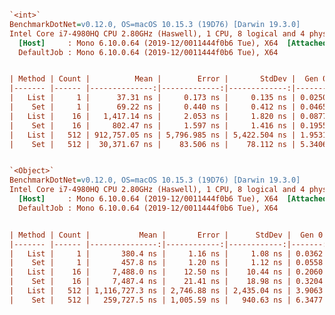 ﻿``` ini

`<int>`
BenchmarkDotNet=v0.12.0, OS=macOS 10.15.3 (19D76) [Darwin 19.3.0]
Intel Core i7-4980HQ CPU 2.80GHz (Haswell), 1 CPU, 8 logical and 4 physical cores
  [Host]     : Mono 6.10.0.64 (2019-12/0011444f0b6 Tue), X64  [AttachedDebugger]
  DefaultJob : Mono 6.10.0.64 (2019-12/0011444f0b6 Tue), X64 


| Method | Count |          Mean |        Error |       StdDev |  Gen 0 |  Gen 1 |  Gen 2 | Allocated |
|------- |------ |--------------:|-------------:|-------------:|-------:|-------:|-------:|----------:|
|   List |     1 |      37.31 ns |     0.173 ns |     0.135 ns | 0.0250 |      - |      - |         - |
|    Set |     1 |      69.22 ns |     0.440 ns |     0.412 ns | 0.0465 |      - |      - |         - |
|   List |    16 |   1,417.14 ns |     2.053 ns |     1.820 ns | 0.0877 |      - |      - |         - |
|    Set |    16 |     802.47 ns |     1.597 ns |     1.416 ns | 0.1955 |      - |      - |         - |
|   List |   512 | 912,757.05 ns | 5,796.985 ns | 5,422.504 ns | 1.9531 |      - |      - |         - |
|    Set |   512 |  30,371.67 ns |    83.506 ns |    78.112 ns | 5.3406 | 0.8850 | 0.8850 |         - |


`<Object>`
BenchmarkDotNet=v0.12.0, OS=macOS 10.15.3 (19D76) [Darwin 19.3.0]
Intel Core i7-4980HQ CPU 2.80GHz (Haswell), 1 CPU, 8 logical and 4 physical cores
  [Host]     : Mono 6.10.0.64 (2019-12/0011444f0b6 Tue), X64  [AttachedDebugger]
  DefaultJob : Mono 6.10.0.64 (2019-12/0011444f0b6 Tue), X64 


| Method | Count |           Mean |       Error |      StdDev |  Gen 0 |  Gen 1 |  Gen 2 | Allocated |
|------- |------ |---------------:|------------:|------------:|-------:|-------:|-------:|----------:|
|   List |     1 |       380.4 ns |     1.16 ns |     1.08 ns | 0.0362 |      - |      - |         - |
|    Set |     1 |       457.8 ns |     1.20 ns |     1.12 ns | 0.0558 |      - |      - |         - |
|   List |    16 |     7,488.0 ns |    12.50 ns |    10.44 ns | 0.2060 |      - |      - |         - |
|    Set |    16 |     7,487.4 ns |    21.41 ns |    18.98 ns | 0.3204 |      - |      - |         - |
|   List |   512 | 1,116,727.3 ns | 2,746.88 ns | 2,435.04 ns | 3.9063 |      - |      - |         - |
|    Set |   512 |   259,727.5 ns | 1,005.59 ns |   940.63 ns | 6.3477 | 1.9531 | 1.9531 |         - |

